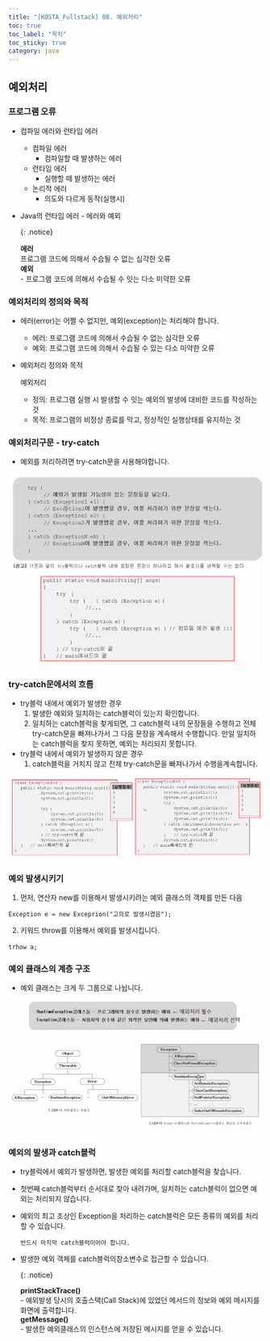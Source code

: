 ```yaml
---
title: "[KOSTA_Fullstack] 08. 예외처리"
toc: true
toc_label: "목차"
toc_sticky: true
category: java
---
```


## 예외처리

### 프로그램 오류

- 컴파일 에러와 런타임 에러
  - 컴파일 에러
    - 컴파일할 때 발생하는 에러
  - 런타임 에러
    - 실행할 떼 발생하는 에러
  - 논리적 에러
    - 의도와 다르게 동작(실행시)

- Java의 런타임 에러 - 에러와 예외

  {: .notice}

  **에러**<br/> 프로그램 코드에 의해서 수습될 수 없는 심각한 오류<br/>**예외**<br/>- 프로그램 코드에 의해서 수습될 수 잇는 다소 미약한 오류

### 예외처리의 정의와 목적

- 에러(error)는 어쩔 수 없지만, 예외(exception)는 처리해야 합니다.

  - 에러: 프로그램 코드에 의해서 수습될 수 없는 심각한 오류
  - 예외: 프로그램 코드에 의해서 수습될 수 있는 다소 미약한 오류

- 예외처리 정의와 목적

  예외처리

  	- 정의: 프로그램 실행 시 발생할 수 잇는 예외의 발생에 대비한 코드를 작성하는 것
  	- 목적: 프로그램의 비정상 종료를 막고, 정상적인 실행상태를 유지하는 것

  

### 예외처리구문 - try-catch

- 예외를 처리하려면 try-catch문을 사용해야합니다.

![image-20240206104134960](/../../images/2024-02-06-예외처리/image-20240206104134960.png)

### try-catch문에서의 흐름

- try블럭 내에서 예외가 발생한 경우
  1. 발생한 예외와 일치하는 catch블럭이 있는지 확인합니다.
  2. 일치하는 catch블럭을 찾게되면, 그 catch블럭 내의 문장들을 수행하고 전체 try-catch문을 빠져나가서 그 다음 문장을 계속해서 수행합니다. 만일 일치하는 catch블럭을 찾지 못하면, 예외는 처리되지 못합니다.
- try블럭 내에서 예외가 발생하지 않은 경우
  1. catch블럭을 거치지 않고 전체 try-catch문을 빠져나가서 수행을계속합니다.

<img src="/../../images/2024-02-06-예외처리/image-20240206110622019.png" alt="image-20240206110622019" style="zoom:90%;" />

### 예외 발생시키기

1.  먼저, 연산자 new를 이용해서 발생시키려는 예외 클래스의 객체를 만든 다음 

   `Exception e = new Exceprion("고의로 발생시켰음");`

2.  키워드 throw를 이용해서 예외를 발생시킵니다.

   `trhow a;`

### 예외 클래스의 계층 구조

- 예외 클래스는 크게 두 그룹으로 나뉩니다.



![image-20240206162327534](../../../images/2024-02-06-예외처리/image-20240206162327534.png)

### 예외의 발생과 catch블럭

- try블럭에서 예외가 발생하면, 발생한 예외를 처리할  catch블럭을 찾습니다.

- 첫번째 catch블럭부터 순서대로 찾아 내려가며, 일치하는 catch블럭이 없으면 예외는 처리되지 않습니다.

- 예외의 최고 조상인 Exception을 처리하는 catch블럭은 모든 종류의 예외를 처리할 수 있습니다.

  `반드시 마지막 catch블럭이어야 합니다.`

- 발생한 예외 객체를 catch블럭의참소변수로 접근할 수 있습니다.

  {: .notice}

  **printStackTrace()**<br/>- 예외발생 당시의 호출스택(Call Stack)에 있었던 메서드의 정보와 예외 메시지를 화면에 출력합니다.<br/>**getMessage()**<br/>- 발생한 예외클래스의 인스턴스에 저장된 메시지를 얻을 수 있습니다.